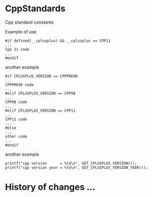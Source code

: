 # CppStandards
Cpp standard constants

Example of use

```
#if defined(__cplusplus) && __cplusplus == CPP11
...
Cpp 11 code
...
#endif
```

another example

```
#if CPLUSPLUS_VERSION == CPPPRE98
...
CPPPRE98 code
...
#elif CPLUSPLUS_VERSION == CPP98
...
CPP98 code
...
#elif CPLUSPLUS_VERSION == CPP11
...
CPP11 code
...
#else
...
other code
...
#endif
```

another example

```
printf("cpp version      = %ld\n", GET_CPLUSPLUS_VERSION());
printf("cpp version year = %ld\n", GET_CPLUSPLUS_VERSION_YEAR());
```


# History of changes ...
